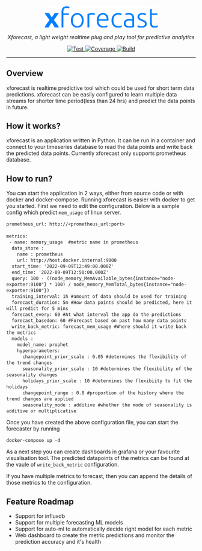 <p align="center">
  <a href="https://xforecast.readthedocs.io/en/latest/"><img src="./images/xforecast.png" alt="xforecast" width=60%></a>
</p>
<p align="center">
    <em>Xforecast, a light weight realtime plug and play tool for predictive analytics</em>
</p>
<p align="center">
<a href="https://github.com/xmigrate/xforecast/actions/workflows/test.yml" target="_blank">
    <img src="https://github.com/xmigrate/xforecast/actions/workflows/test.yml/badge.svg" alt="Test">
</a>
<a href="https://codecov.io/gh/xmigrate/xforecast" target="_blank">
    <img src="https://codecov.io/gh/xmigrate/xforecast/branch/main/graph/badge.svg?token=R3M0MPSVRT" alt="Coverage">
</a>
<a href="https://github.com/xmigrate/xforecast/actions/workflows/main.yml" target="_blank">
    <img src="https://github.com/xmigrate/xforecast/actions/workflows/main.yml/badge.svg?branch=main" alt="Build">
</a>
</p>

---

## Overview
xforecast is realtime predictive tool which could be used for short term data predictions. 
xforecast can be easily configured to learn multiple data streams for shorter time period(less than 24 hrs) and predict the data points in future.

## How it works?
xforecast is an application written in Python. It can be run in a container and connect to your timeseries database to read the data points and write back the predicted data points. Currently xforecast only supports prometheus database.

## How to run?
You can start the application in 2 ways, either from source code or with docker and docker-compose. Running xforecast is easier with docker to get you started.
First we need to edit the configuration. Below is a sample config which predict `mem_usage` of linux server.

```
prometheus_url: http://<prometheus_url:port>

metrics:
 - name: memory_usage  #metric name in prometheus
  data_store : 
    name : prometheus  
    url: http://host.docker.internal:9000
  start_time: '2022-09-09T12:49:00.000Z'
  end_time: '2022-09-09T12:50:00.000Z'
  query: 100 - ((node_memory_MemAvailable_bytes{instance="node-exporter:9100"} * 100) / node_memory_MemTotal_bytes{instance="node-exporter:9100"})
  training_interval: 1h #amount of data should be used for training
  forecast_duration: 5m #How data points should be predicted, here it will predict for 5 mins
  forecast_every: 60 #At what interval the app do the predictions 
  forecast_basedon: 60 #Forecast based on past how many data points
  write_back_metric: forecast_mem_usage #Where should it write back the metrics
  models : 
    model_name: prophet
    hyperparameters:
      changepoint_prior_scale : 0.05 #determines the flexibility of the trend changes
      seasonality_prior_scale : 10 #determines the flexibility of the seasonality changes
      holidays_prior_scale : 10 #determines the flexibiity to fit the holidays
      changepoint_range : 0.8 #proportion of the history where the trend changes are applied
      seasonality_mode : additive #whether the mode of seasonality is additive or multiplicative
```

Once you have created the above configuration file, you can start the forecaster by running

```
docker-compose up -d
```

As a next step you can create dashboards in grafana or your favourite visualisation tool. The predicted datapoints of the metrics can be found at the vaule of `write_back_metric` configuration.

If you have multiple metrics to forecast, then you can append the details of those metrics to the configuration.

## Feature Roadmap
- Support for influxdb
- Support for multiple forecasting ML models
- Support for auto-ml to automatically decide right model for each metric
- Web dashboard to create the metric predictions and monitor the prediction accuracy and it's health
